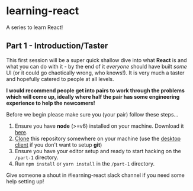 # learning-react
A series to learn React!

## Part 1 - Introduction/Taster

This first session will be a super quick shallow dive into what **React** is and what you can do with it - by the end of it _everyone_ should have built _some_ UI (or it could go chaotically wrong, who knows!). It is very much a taster and hopefully catered to people at all levels.

**I would recommend people get into pairs to work through the problems which will come up, ideally where half the pair has some engineering experience to help the newcomers!**

Before we begin please make sure you (your pair) follow these steps...

1. Ensure you have **node** (>=v6) installed on your machine. Download it [here](https://nodejs.org/en/download/).
2. [Clone](https://help.github.com/articles/cloning-a-repository/) this repository somewhere on your machine (use the [desktop client](https://desktop.github.com/) if you don't want to setup **git**)
3. Ensure you have your editor setup and ready to start hacking on the `/part-1` directory.
4. Run `npm install` or `yarn install` in the `/part-1` directory.

Give someone a shout in #learning-react slack channel if you need some help setting up!
